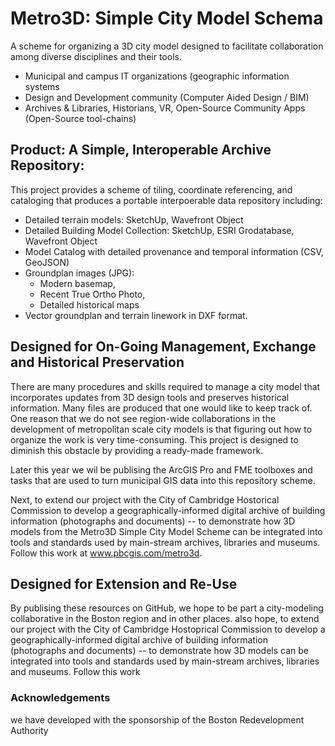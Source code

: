 # Metro3D: Simple City Model Schema
A scheme for organizing a 3D city model designed to facilitate collaboration among diverse disciplines and their tools.
<ul>
  <li>Municipal and campus IT organizations (geographic information systems
  <li>Design and Development community (Computer Aided Design / BIM)
  <li>Archives & Libraries, Historians, VR, Open-Source Community Apps  (Open-Source tool-chains) 
</ul>

<h2>Product: A Simple, Interoperable Archive Repository:</h2>
 This project provides a scheme of tiling, coordinate referencing, and cataloging 
 that produces a portable interpoerable data repository including:
  <ul>
  <li>Detailed terrain models: SketchUp, Wavefront Object
   <li>Detailed Building Model Collection: SketchUp, ESRI Grodatabase, Wavefront Object
   <li>Model Catalog with detailed provenance and temporal information (CSV, GeoJSON) 
   <li>Groundplan images (JPG): 
      <ul>
          <li>Modern basemap, 
          <li>Recent True Ortho Photo, 
          <li>Detailed historical maps 
      </ul>
   <li>Vector groundplan and terrain linework in DXF format.
</ul>
<h2>Designed for On-Going Management, Exchange and Historical Preservation</h2>
<p>There are many procedures and skills required to manage a city model that incorporates updates from 3D design tools and preserves historical information.  Many files are produced that one would like to keep track of.  One reason that we do not see region-wide collaborations in the development of metropolitan scale city models is that figuring out how to organize the work is very time-consuming.  This project is designed to diminish this obstacle by providing a ready-made framework.   
<p>Later this year we wil be publising the ArcGIS Pro and FME toolboxes and tasks that are used to turn municipal GIS data into this repository scheme.
<p>Next, to extend our project with the City of Cambridge Hostorical Commission to develop a geographically-informed digital archive of building information (photographs and documents) -- to demonstrate how 3D models from the Metro3D Simple City Model Scheme can be integrated into tools and standards used by main-stream archives, libraries and museums.  Follow this work at <a href="www.pbcgis.com/metro3d">www.pbcgis.com/metro3d</a>.

<h2>Designed for Extension and Re-Use</h2>
By publising these resources on GitHub, we hope to be part a city-modeling collaborative in the Boston region and in other places.    
also hope, to extend our project with the City of Cambridge Hostoprical Commission to develop a geographically-informed digital archive of building information (photographs and documents) -- to demonstrate how 3D models can be integrated into tools and standards used by main-stream archives, libraries and museums.  Follow this work   
     
<h3>Acknowledgements</h3>
     we have developed with the sponsorship of the Boston Redevelopment Authority 
